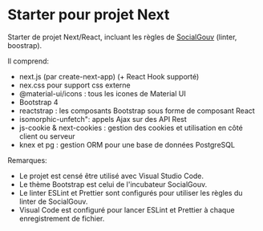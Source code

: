 # Starter pour projet Next

Starter de projet Next/React, incluant les règles de [SocialGouv](https://github.com/SocialGouv) (linter, boostrap).

Il comprend:
- next.js (par create-next-app) (+ React Hook supporté)
- nex.css pour support css externe
- @material-ui/icons : tous les icones de Material UI
- Bootstrap 4
- reactstrap : les composants Bootstrap sous forme de composant React
- isomorphic-unfetch": appels Ajax sur des API Rest
- js-cookie & next-cookies : gestion des cookies et utilisation en côté client ou serveur
- knex et pg : gestion ORM pour une base de données PostgreSQL

Remarques:
- Le projet est censé être utilisé avec Visual Studio Code.
- Le thème Bootstrap est celui de l'incubateur SocialGouv.
- Le linter ESLint et Prettier sont configurés pour utiliser les règles du linter de SocialGouv.
- Visual Code est configuré pour lancer ESLint et Prettier à chaque enregistrement de fichier.




